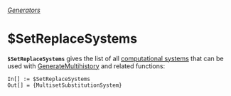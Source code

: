 ###### [Generators](README.md)

# $SetReplaceSystems

**`$SetReplaceSystems`** gives the list of all [computational systems](/Documentation/Systems/README.md) that can be
used with [GenerateMultihistory](/Documentation/Generators/GenerateMultihistory.md) and related functions:

```wl
In[] := $SetReplaceSystems
Out[] = {MultisetSubstitutionSystem}
```
